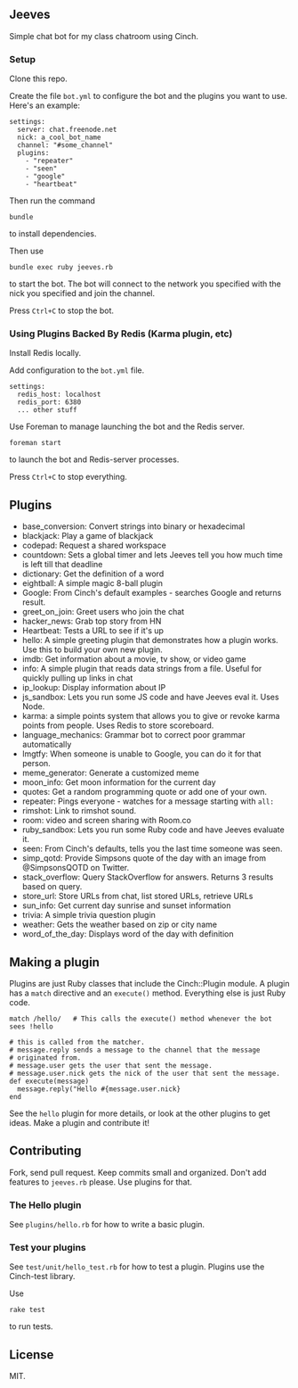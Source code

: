 ## Jeeves

Simple chat bot for my class chatroom using Cinch.

### Setup

Clone this repo.

Create the file `bot.yml` to configure the bot and the plugins you want to use.
Here's an example:

~~~
settings:
  server: chat.freenode.net
  nick: a_cool_bot_name
  channel: "#some_channel"
  plugins:
    - "repeater"
    - "seen"
    - "google"
    - "heartbeat"
~~~

Then run the command

`bundle`

to install dependencies.

Then use

```
bundle exec ruby jeeves.rb
```

to start the bot. The bot will connect to the network you specified with the nick you
specified and join the channel.

Press `Ctrl+C` to stop the bot.

### Using Plugins Backed By Redis (Karma plugin, etc)

Install Redis locally.

Add configuration to the `bot.yml` file.

```
settings:
  redis_host: localhost
  redis_port: 6380
  ... other stuff
```

Use Foreman to manage launching the bot and the Redis server.

```
foreman start
```

to launch the bot and Redis-server processes.

Press `Ctrl+C` to stop everything.

## Plugins

* base_conversion: Convert strings into binary or hexadecimal
* blackjack: Play a game of blackjack
* codepad: Request a shared workspace
* countdown: Sets a global timer and lets Jeeves tell you how much time is left till that deadline
* dictionary: Get the definition of a word
* eightball: A simple magic 8-ball plugin
* Google: From Cinch's default examples - searches Google and returns result.
* greet_on_join: Greet users who join the chat
* hacker_news: Grab top story from HN
* Heartbeat:  Tests a URL to see if it's up
* hello:  A simple greeting plugin that demonstrates how a plugin works. Use
this to build your own new plugin.
* imdb: Get information about a movie, tv show, or video game
* info: A simple plugin that reads data strings from a file. Useful for quickly pulling up links in chat
* ip_lookup: Display information about IP
* js_sandbox: Lets you run some JS code and have Jeeves eval it. Uses Node.
* karma: a simple points system that allows you to give or revoke karma points from people. Uses Redis to store scoreboard.
* language_mechanics: Grammar bot to correct poor grammar automatically
* lmgtfy: When someone is unable to Google, you can do it for that person.
* meme_generator: Generate a customized meme
* moon_info: Get moon information for the current day
* quotes: Get a random programming quote or add one of your own.
* repeater: Pings everyone - watches for a message starting with `all:`
* rimshot: Link to rimshot sound.
* room: video and screen sharing with Room.co
* ruby_sandbox: Lets you run some Ruby code and have Jeeves evaluate it.
* seen: From Cinch's defaults, tells you the last time someone was seen.
* simp_qotd: Provide Simpsons quote of the day with an image from @SimpsonsQOTD on Twitter.
* stack_overflow: Query StackOverflow for answers. Returns 3 results based on query.
* store_url: Store URLs from chat, list stored URLs, retrieve URLs
* sun_info: Get current day sunrise and sunset information
* trivia: A simple trivia question plugin
* weather: Gets the weather based on zip or city name
* word_of_the_day: Displays word of the day with definition


## Making a plugin

Plugins are just Ruby classes that include the Cinch::Plugin module. A plugin
has a `match` directive and an `execute()` method. Everything else is just
Ruby code.

    match /hello/   # This calls the execute() method whenever the bot sees !hello

    # this is called from the matcher.
    # message.reply sends a message to the channel that the message
    # originated from.
    # message.user gets the user that sent the message.
    # message.user.nick gets the nick of the user that sent the message.
    def execute(message)
      message.reply("Hello #{message.user.nick}
    end


See the `hello` plugin for more details, or look at the other plugins to get ideas.
Make a plugin and contribute it!

## Contributing

Fork, send pull request. Keep commits small and organized. Don't add features
to `jeeves.rb` please. Use plugins for that.

### The Hello plugin

See `plugins/hello.rb` for how to write a basic plugin.

### Test your plugins

See `test/unit/hello_test.rb` for how to test a plugin. Plugins use the
Cinch-test library.

Use

    rake test

to run tests.

## License
MIT.


